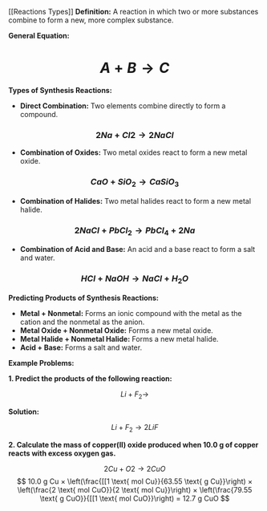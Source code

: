 [[Reactions Types]]
**Definition:** A reaction in which two or more substances combine to form a new, more complex substance.

**General Equation:**
# $$ A + B → C $$
**Types of Synthesis Reactions:**

* **Direct Combination:** Two elements combine directly to form a compound.
### $$ 2 Na + Cl2 → 2 NaCl $$
* **Combination of Oxides:** Two metal oxides react to form a new metal oxide.
### $$ CaO + SiO_2 → CaSiO_3 $$
* **Combination of Halides:** Two metal halides react to form a new metal halide.
### $$ 2 NaCl + PbCl_2 → PbCl_4 + 2 Na $$
* **Combination of Acid and Base:** An acid and a base react to form a salt and water.
### $$ HCl + NaOH → NaCl + H_2O $$
**Predicting Products of Synthesis Reactions:**

* **Metal + Nonmetal:** Forms an ionic compound with the metal as the cation and the nonmetal as the anion.
* **Metal Oxide + Nonmetal Oxide:** Forms a new metal oxide.
* **Metal Halide + Nonmetal Halide:** Forms a new metal halide.
* **Acid + Base:** Forms a salt and water.

**Example Problems:**

**1. Predict the products of the following reaction:**

$$ Li + F_2 → $$

**Solution:**

$$ Li + F_2 → 2 LiF $$

**2. Calculate the mass of copper(II) oxide produced when 10.0 g of copper reacts with excess oxygen gas.**

$$ 2 Cu + O2 → 2 CuO $$
$$ 10.0 g Cu × \left(\frac{[[1 \text{ mol Cu}}{63.55 \text{ g Cu}}\right) × \left(\frac{2 \text{ mol CuO}}{2 \text{ mol Cu}}\right) × \left(\frac{79.55 \text{ g CuO}}{[[1 \text{ mol CuO}}\right) = 12.7 g CuO $$